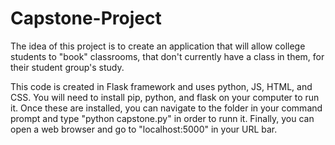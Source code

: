 # Capstone-Project
The idea of this project is to create an application that will allow college students to "book" classrooms, 
that don't currently have a class in them, for their student group's study.

This code is created in Flask framework and uses python, JS, HTML, and CSS. You will need to install pip, python, and flask on your computer to run it.
Once these are installed, you can navigate to the folder in your command prompt and type "python capstone.py" in order to runn it. Finally, you can open a web
browser and go to "localhost:5000" in your URL bar.
